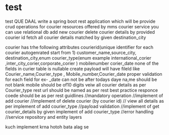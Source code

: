 # test
test
QUE DAAL
write a spring boot rest application which will be provide crud  operations for courier resources offered by mms courier service you can use relational db
add new courier
delete courier details by provided courier id
fetch all courier details matched by given destination_city

courier has trhe following attributes
courierid(unique identifier for each courier autogenrated start from 1)
customer_name,source_city, destination_city,enum courier_type(enum example international_corier ,inter_city_corier,corporate_corier )
mobilenumber corier_date
none of the fields in curier table is nullable
create payload will have fileld like Courier_name,Courier_type , Mobile_number,Courier_date 
proper validation for each field for ex- _date can not be after  todays daye na,me should be not blank mobile should be of10 digits 
veiw all courier details as per Courier_type 
rest url should be named as per rest best practice
responce coede should be as per rest guidlines 
//mandatory operation 
//implement of add courier 
//implement of delete courier  (by courier id)
// view all details  as per implement of add courier_type
//payload validation 
//implement of get courier_details by given implement of add courier_type
//error handling
//service repository and entity layers


kuch implement krna hotoh bata alag se
